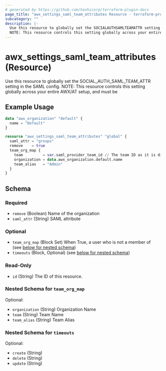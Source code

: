 ```yaml
---
# generated by https://github.com/hashicorp/terraform-plugin-docs
page_title: "awx_settings_saml_team_attributes Resource - terraform-provider-awx"
subcategory: ""
description: |-
  Use this resource to globally set the SOCIALAUTHSAMLTEAMATTR setting in the SAML config.
  NOTE: This resource controls this setting globally across your entire AWX/AT setup, and must be
---
```


# awx_settings_saml_team_attributes (Resource)

Use this resource to globally set the SOCIAL_AUTH_SAML_TEAM_ATTR setting in the SAML config.
NOTE: This resource controls this setting globally across your entire AWX/AT setup, and must be

## Example Usage

```terraform
data "awx_organization" "default" {
  name = "Default"
}

resource "awx_settings_saml_team_attributes" "global" {
  saml_attr = "groups"
  remove    = true
  team_org_map {
    team         = var.saml_provider_team_id // The team ID as it is displayed in your SAML Auth Provider
    organization = data.awx_organization.default.name
    team_alias   = "Admin"
  }
}
```

<!-- schema generated by tfplugindocs -->
## Schema

### Required

- `remove` (Boolean) Name of the organization
- `saml_attr` (String) SAML attribute

### Optional

- `team_org_map` (Block Set) When True, a user who is not a member of (see [below for nested schema](#nestedblock--team_org_map))
- `timeouts` (Block, Optional) (see [below for nested schema](#nestedblock--timeouts))

### Read-Only

- `id` (String) The ID of this resource.

<a id="nestedblock--team_org_map"></a>
### Nested Schema for `team_org_map`

Optional:

- `organization` (String) Organization Name
- `team` (String) Team Name
- `team_alias` (String) Team Alias


<a id="nestedblock--timeouts"></a>
### Nested Schema for `timeouts`

Optional:

- `create` (String)
- `delete` (String)
- `update` (String)
